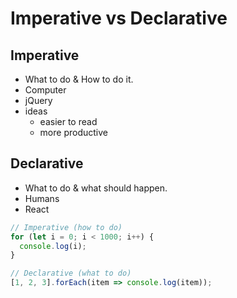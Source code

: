 # Imperative vs Declarative

## Imperative

- What to do & How to do it.
- Computer
- jQuery
- ideas
  - easier to read
  - more productive

## Declarative

- What to do & what should happen.
- Humans
- React

```js
// Imperative (how to do)
for (let i = 0; i < 1000; i++) {
  console.log(i);
}

// Declarative (what to do)
[1, 2, 3].forEach(item => console.log(item));
```
